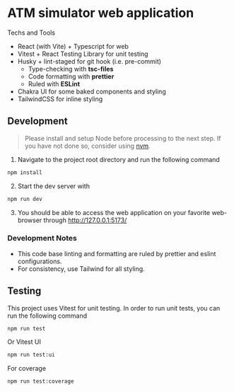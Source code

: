 # ATM simulator web application

Techs and Tools

- React (with Vite) + Typescript for web
- Vitest + React Testing Library for unit testing
- Husky + lint-staged for git hook (i.e. pre-commit)
  - Type-checking with **tsc-files**
  - Code formatting with **prettier**
  - Ruled with **ESLint**
- Chakra UI for some baked components and styling
- TailwindCSS for inline styling

## Development

> Please install and setup Node before processing to the next step.
> If you have not done so, consider using [nvm](https://github.com/nvm-sh/nvm).

1. Navigate to the project root directory and run the following command

```bash
npm install
```

2. Start the dev server with

```bash
npm run dev
```

3. You should be able to access the web application on your favorite web-browser through http://127.0.0.1:5173/

### Development Notes

- This code base linting and formatting are ruled by prettier and eslint configurations.
- For consistency, use Tailwind for all styling.

## Testing

This project uses Vitest for unit testing. In order to run unit tests, you can run the following command

```bash
npm run test
```

Or Vitest UI

```bash
npm run test:ui
```

For coverage

```bash
npm run test:coverage
```
